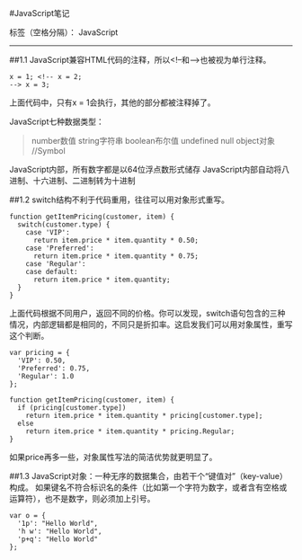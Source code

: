 ﻿#JavaScript笔记

标签（空格分隔）： JavaScript

---

##1.1
JavaScript兼容HTML代码的注释，所以<!–和–>也被视为单行注释。

    x = 1; <!-- x = 2;
    --> x = 3;

上面代码中，只有x = 1会执行，其他的部分都被注释掉了。

JavaScript七种数据类型：
> number数值
> string字符串
> boolean布尔值
> undefined
> null
> object对象
> //Symbol

JavaScript内部，所有数字都是以64位浮点数形式储存
JavaScript内部自动将八进制、十六进制、二进制转为十进制

##1.2
switch结构不利于代码重用，往往可以用对象形式重写。

    function getItemPricing(customer, item) {
      switch(customer.type) {
        case 'VIP':
          return item.price * item.quantity * 0.50;
        case 'Preferred':
          return item.price * item.quantity * 0.75;
        case 'Regular':
        case default:
          return item.price * item.quantity;
      }
    }

上面代码根据不同用户，返回不同的价格。你可以发现，switch语句包含的三种情况，内部逻辑都是相同的，不同只是折扣率。这启发我们可以用对象属性，重写这个判断。

    var pricing = {
      'VIP': 0.50,
      'Preferred': 0.75,
      'Regular': 1.0
    };

    function getItemPricing(customer, item) {
      if (pricing[customer.type])
        return item.price * item.quantity * pricing[customer.type];
      else
        return item.price * item.quantity * pricing.Regular;
    }

如果price再多一些，对象属性写法的简洁优势就更明显了。

##1.3
JavaScript对象：一种无序的数据集合，由若干个“键值对”（key-value）构成。
如果键名不符合标识名的条件（比如第一个字符为数字，或者含有空格或运算符），也不是数字，则必须加上引号。

    var o = {
      '1p': "Hello World",
      'h w': "Hello World",
      'p+q': "Hello World"
    };




















